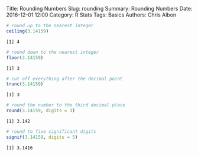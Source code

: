 Title: Rounding Numbers
Slug: rounding
Summary: Rounding Numbers
Date: 2016-12-01 12:00
Category: R Stats
Tags: Basics
Authors: Chris Albon




```R
# round up to the nearest integer
ceiling(3.14159)
```




    [1] 4




```R
# round down to the nearest integer
floor(3.14159)
```




    [1] 3




```R
# cut off everything after the decimal point
trunc(3.14159)
```




    [1] 3




```R
# round the number to the third decimal place
round(3.14159, digits = 3)
```




    [1] 3.142




```R
# round to five significant digits
signif(3.14159, digits = 5)
```




    [1] 3.1416
